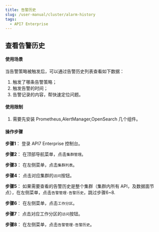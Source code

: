 ```yaml
---
title: 告警历史
slug: /user-manual/cluster/alarm-history
tags:
  - API7 Enterprise
---
```


## 查看告警历史

#### 使用场景

当告警策略被触发后，可以通过告警历史列表查看如下数据：
1. 触发了哪条告警策略；
2. 触发告警的时间；
3. 告警记录的内容，帮快速定位问题。

#### 使用限制

1. 需要先安装 Prometheus,AlertManager,OpenSearch 几个组件。

#### 操作步骤

**步骤1**： 登录 API7 Enterprise 控制台。

**步骤2**： 在顶部导航菜单，点击`集群管理`。

**步骤3**： 在左侧菜单，点击`集群列表`。

**步骤4**： 点击对应集群的`访问`按钮。

**步骤5**： 如果需要查看的告警历史是整个集群（集群内所有 API，及数据面节点），在左侧菜单，点击`告警管理-告警历史`，跳过步骤6~8.

**步骤6**： 在左侧菜单，点击`工作分区`。

**步骤7**： 点击对应工作分区的`访问`按钮。

**步骤8**： 在左侧菜单，点击`告警管理-告警历史`。
